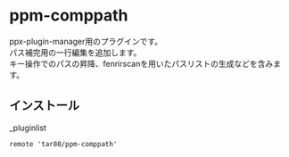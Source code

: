 # ppm-comppath

ppx-plugin-manager用のプラグインです。  
パス補完用の一行編集を追加します。  
キー操作でのパスの昇降、fenrirscanを用いたパスリストの生成などを含みます。

## インストール

\_pluginlist

```text
remote 'tar80/ppm-comppath'
```


